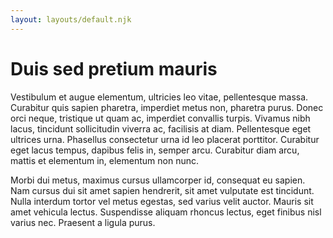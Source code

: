 ```yaml
---
layout: layouts/default.njk
---
```


# Duis sed pretium mauris

Vestibulum et augue elementum, ultricies leo vitae, pellentesque massa. Curabitur quis sapien pharetra, imperdiet metus non, pharetra purus. Donec orci neque, tristique ut quam ac, imperdiet convallis turpis. Vivamus nibh lacus, tincidunt sollicitudin viverra ac, facilisis at diam. Pellentesque eget ultrices urna. Phasellus consectetur urna id leo placerat porttitor. Curabitur eget lacus tempus, dapibus felis in, semper arcu. Curabitur diam arcu, mattis et elementum in, elementum non nunc.

Morbi dui metus, maximus cursus ullamcorper id, consequat eu sapien. Nam cursus dui sit amet sapien hendrerit, sit amet vulputate est tincidunt. Nulla interdum tortor vel metus egestas, sed varius velit auctor. Mauris sit amet vehicula lectus. Suspendisse aliquam rhoncus lectus, eget finibus nisl varius nec. Praesent a ligula purus. 
